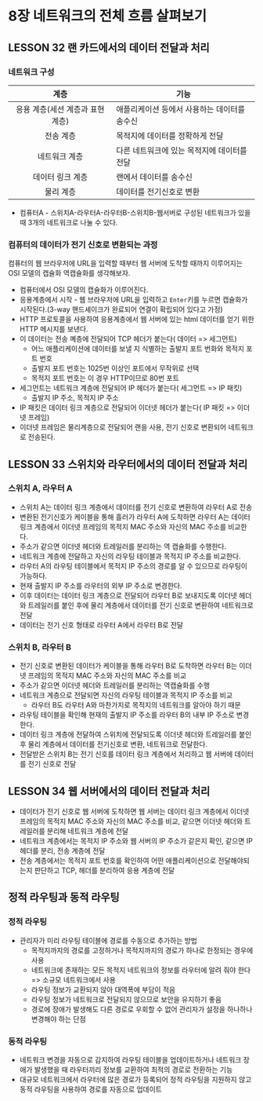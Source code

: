 # 8장 네트워크의 전체 흐름 살펴보기



## LESSON 32 랜 카드에서의 데이터 전달과 처리

### 네트워크 구성

|               계층               | 기능                                         |
| :------------------------------: | -------------------------------------------- |
| 응용 계층(세션 계층과 표현 계층) | 애플리케이션 등에서 사용하는 데이터를 송수신 |
|            전송 계층             | 목적지에 데이터를 정확하게 전달              |
|          네트워크 계층           | 다른 네트워크에 있는 목적지에 데이터를 전달  |
|         데이터 링크 계층         | 랜에서 데이터를 송수신                       |
|            물리 계층             | 데이터를 전기신호로 변환                     |

- 컴퓨터A - 스위치A-라우터A-라우터B-스위치B-웹서버로 구성된 네트워크가 있을 때 3개의 네트워크로 나눌 수 있다.

### 컴퓨터의 데이터가 전기 신호로 변환되는 과정

컴퓨터의 웹 브라우저에 URL을 입력할 때부터 웹 서버에 도착할 때까지 이루어지는 OSI 모델의 캡슐화 역캡슐화를 생각해보자.

- 컴퓨터에서 OSI 모델의 캡슐화가 이루어진다.
- 응용계층에서 시작 - 웹 브라우저에 URL을 입력하고 `Enter`키를 누르면 캡슐화가 시작된다.(3-way 핸드셰이크가 완료되어 연결이 확립되어 있다고 가정)
- HTTP 프로토콜을 사용하여 응용계층에서 웹 서버에 있는 html 데이터를 얻기 위한 HTTP 메시지를 보낸다.
- 이 데이터는 전송 꼐층에 전달되어 TCP 헤더가 붙는다( 데이터 => 세그먼트)
  - 어느 애플리케이션에 데이터를 보낼 지  식별하는 출발지 포트 번화와 목적지 포트 번호
  - 출발지 포트 번호는 1025번 이상인 포트에서 무작위로 선택
  - 목적지 포트 번호는 이 경우 HTTP이므로 80번 포트
- 세그먼트는 네트워크 계층에 전달되어 IP 헤더가 붙는다( 세그먼트 => IP 패킷)
  - 출발지 IP 주소, 목적지 IP 주소
- IP 패킷은 데이터 링크 계층으로 전달되어 이더넷 헤더가 붙는다( IP 패킷 => 이더넷 프레임)
- 이더넷 프레임은 물리계층으로 전달되어 랜을 사용, 전기 신호로 변환되어 네트워크로 전송된다.

## LESSON 33 스위치와 라우터에서의 데이터 전달과 처리

### 스위치 A, 라우터 A

- 스위치 A는 데이터 링크 계층에서 데이터를 전기 신호로 변환하여 라우터 A로 전송
- 변환된 전기신호가 케이블을 통해 흘러가 라우터 A에 도착하면 라우터 A는 데이터 링크 계층에서 이더넷 프레임의 목적지 MAC 주소와 자신의 MAC 주소를 비교한다.
- 주소가 같으면 이더넷 헤더와 트레일러를 분리하는 역 캡슐화를 수행한다.
- 네트워크 계층에 전달하고 자신의 라우팅 테이블과 목적지 IP 주소를 비교한다.
- 라우터 A의 라우팅 테이블에서 목적지 IP 주소의 경로를 알 수 있으므로 라우팅이 가능하다.
- 현재 출발지 IP 주소를 라우터의 외부 IP 주소로 변경한다.
- 이후 데이터는 데이터 링크 계층으로 전달되어 라우터 B로 보내지도록 이더넷 헤더와 트레일러를 붙인 후에 물리 계층에서 데이터를 전기 신호로 변환하여 네트워크로 전달
- 데이터는 전기 신호 형태로 라우터 A에서 라우터 B로 전달

### 스위치 B, 라우터 B

- 전기 신호로 변환된 데이터가 케이블을 통해 라우터 B로 도착하면 라우터 B는 이더넷 프레임의 목적지 MAC 주소와 자신의 MAC 주소를 비교
- 주소가 같으면 이더넷 헤더와 트레일러를 분리하는 역캡슐화를 수행
- 네트워크 계층으로 전달되면 자신의 라우팅 테이블과 목적지 IP 주소를 비교
  - 라우터 B도 라우터 A와 마찬가지로 목적지의 네트워크를 알아야 하기 때문
- 라우팅 테이블을 확인해 현재의 출발지 IP 주소를 라우터 B의 내부 IP 주소로 변경한다.
- 데이터 링크 계층에 전달하여 스위치에 전달되도록 이더넷 헤더와 트레일러를 붙인 후 물리 계층에서 데이터를 전기신호로 변환, 네트워크로 전달한다.
- 전달받은 스위치 B는 전기 신호를 데이터 링크 계층에서 처리하고 웹 서버에 데이터를 전기 신호로 전달



## LESSON 34 웹 서버에서의 데이터 전달과 처리

- 데이터가 전기 신호로 웹 서버에 도착하면 웹 서버는 데이터 링크 계층에서 이더넷 프레임의 목적지 MAC 주소와 자신의 MAC 주소를 비교, 같으면 이더넷 헤더와 트레일러를 분리해 네트워크 계층에 전달
- 네트워크 계층에서는 목적지 IP 주소와 웹 서버의 IP 주소가 같은지 확인, 같으면 IP 헤더를 분리, 전송 계층에 전달
- 전송 계층에서는 목적지 포트 번호를 확인하여 어떤 애플리케이션으로 전달해야되는지 판단하고 TCP, 헤더를 분리하여 응용 계층에 전달



## 정적 라우팅과 동적 라우팅

### 정적 라우팅

- 관리자가 미리 라우팅 테이블에 경로를 수동으로 추가하는 방법
  - 목적지까지의 경로를 고정하거나 목적지까지의 경로가 하나로 한정되는 경우에 사용
  - 네트워크에 존재하는 모든 목적지 네트워크의 정보를 라우터에 알려 줘야 한다 => 소규모 네트워크에서 사용
  - 라우팅 정보가 교환되지 않아 대역폭에 부담이 적음
  - 라우팅 정보가 네트워크로 전달되지 않으므로 보안을 유지하기 좋음
  - 경로에 장애가 발생해도 다른 경로로 우회할 수 없어 관리자가 설정을 하나하나 변경해야 하는 단점

### 동적 라우팅

- 네트워크 변경을 자동으로 감지하여 라우팅 테이블을 업데이트하거나 네트워크 장애가 발생했을 때 라우터끼리 정보를 교환하여 최적의 경로로 전환하는 기능
- 대규모 네트워크에서 라우터에 많은 경로가 등록되어 정적 라우팅을 지원하지 않고 동적 라우팅을 사용하여 경로를 자동으로 업데이트